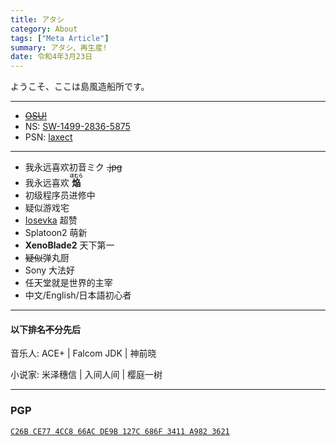 ```yaml
---
title: アタシ
category: About
tags: ["Meta Article"]
summary: アタシ、再生産!
date: 令和4年3月23日
---
```


ようこそ、ここは島風造船所です。

---

- [~~OSU!~~](https://osu.ppy.sh/users/6428299)
- NS: [SW-1499-2836-5875](https://lounge.nintendo.com/friendcode/1499-2836-5875/C6nnT8VbB6)
- PSN: [laxect](https://psnine.com/psnid/laxect)

---

- 我永远喜欢初音ミク ~~.jpg~~
- 我永远喜欢 **<ruby>焔<rt>ほむら</rt></ruby>**
- 初级程序员进修中
- 疑似游戏宅
- [Iosevka](https://github.com/be5invis/Iosevka) 超赞
- Splatoon2 萌新
- **XenoBlade2** 天下第一
- <del>疑似</del>弹丸厨
- Sony 大法好
- 任天堂就是世界的主宰
- 中文/English/日本語初心者

---

#### 以下排名<del>不</del>分先后

音乐人: ACE+ | Falcom JDK | 神前晓

小说家: 米泽穗信 | 入间人间 | 樱庭一树

---

### <span class="phi">PGP</span>

[`C26B CE77 4CC8 66AC DE9B 127C 686F 3411 A982 3621`](https://meta.sr.ht/~fubuki.pgp)
